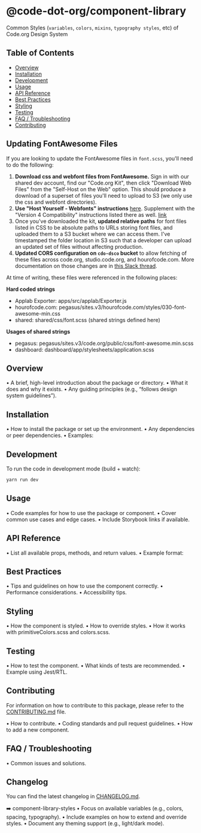 # @code-dot-org/component-library

Common Styles (`variables`, `colors`, `mixins`, `typography styles`, etc) of Code.org Design System

## Table of Contents

- [Overview](#overview)
- [Installation](#installation)
- [Development](#development)
- [Usage](#usage)
- [API Reference](#api-reference)
- [Best Practices](#best-practices)
- [Styling](#styling)
- [Testing](#testing)
- [FAQ / Troubleshooting](#faq--troubleshooting)
- [Contributing](#contributing)

## Updating FontAwesome Files

If you are looking to update the FontAwesome files in `font.scss`, you'll need to do the following:

1. **Download css and webfont files from FontAwesome.**
   Sign in with our shared dev account, find our "Code.org Kit", then click "Download Web Files" from the "Self-Host on the Web" option.
   This should produce a download of a superset of files you'll need to upload to S3 (we only use the css and webfont directories).
2. **Use "Host Yourself - Webfonts" instructions** [here](https://fontawesome.com/docs/web/setup/host-yourself/webfonts).
   Supplement with the "Version 4 Compatibility" instructions listed there as well. [link](https://fontawesome.com/docs/web/setup/host-yourself/webfonts#version-4-compatibility)
3. Once you've downloaded the kit, **updated relative paths**
   for font files listed in CSS to be absolute paths to URLs storing font files, and uploaded them to a S3 bucket where we can access them.
   I've timestamped the folder location in S3 such that a developer can upload an updated set of files without affecting production.
4. **Updated CORS configuration on `cdo-dsco` bucket**
   to allow fetching of these files across code.org, studio.code.org, and hourofcode.com.
   More documentation on those changes are in [this Slack thread](https://codedotorg.slack.com/archives/C03CK49G9/p1681500978173639).

At time of writing, these files were referenced in the following places:

**Hard coded strings**

- Applab Exporter: apps/src/applab/Exporter.js
- hourofcode.com: pegasus/sites.v3/hourofcode.com/styles/030-font-awesome-min.css
- shared: shared/css/font.scss (shared strings defined here)

**Usages of shared strings**

- pegasus: pegasus/sites.v3/code.org/public/css/font-awesome.min.scss
- dashboard: dashboard/app/stylesheets/application.scss

## Overview

• A brief, high-level introduction about the package or directory.
• What it does and why it exists.
• Any guiding principles (e.g., “follows design system guidelines”).

## Installation

• How to install the package or set up the environment.
• Any dependencies or peer dependencies.
• Examples:

## Development

To run the code in development mode (build + watch):

```bash
yarn run dev
```

## Usage

• Code examples for how to use the package or component.
• Cover common use cases and edge cases.
• Include Storybook links if available.

## API Reference

• List all available props, methods, and return values.
• Example format:

## Best Practices

• Tips and guidelines on how to use the component correctly.
• Performance considerations.
• Accessibility tips.

## Styling

• How the component is styled.
• How to override styles.
• How it works with primitiveColors.scss and colors.scss.

## Testing

• How to test the component.
• What kinds of tests are recommended.
• Example using Jest/RTL.

## Contributing

For information on how to contribute to this package, please refer to the [CONTRIBUTING.md](CONTRIBUTING.md) file.

• How to contribute.
• Coding standards and pull request guidelines.
• How to add a new component.

## FAQ / Troubleshooting

• Common issues and solutions.

## Changelog

You can find the latest changelog in [CHANGELOG.md](CHANGELOG.md).

➡️ component-library-styles
• Focus on available variables (e.g., colors, spacing, typography).
• Include examples on how to extend and override styles.
• Document any theming support (e.g., light/dark mode).
